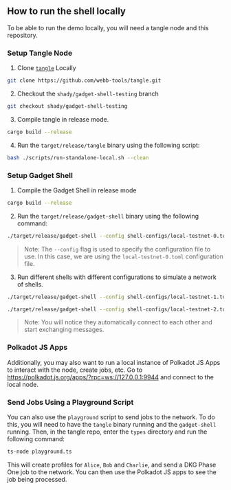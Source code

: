 ## How to run the shell locally

To be able to run the demo locally, you will need a tangle node and this repository.

### Setup Tangle Node

1. Clone [`tangle`](https://github.com/webb-tools/tangle) Locally
```bash
git clone https://github.com/webb-tools/tangle.git
```
2. Checkout the `shady/gadget-shell-testing` branch
```bash
git checkout shady/gadget-shell-testing
```
3. Compile tangle in release mode.
```bash
cargo build --release
```
4. Run the `target/release/tangle` binary using the following script:
```bash
bash ./scripts/run-standalone-local.sh --clean
```

### Setup Gadget Shell

1. Compile the Gadget Shell in release mode
```bash
cargo build --release
```
2. Run the `target/release/gadget-shell` binary using the following command:

```bash
./target/release/gadget-shell --config shell-configs/local-testnet-0.toml -vvv
```

> Note: The `--config` flag is used to specify the configuration file to use. In this case, we are using the `local-testnet-0.toml` configuration file.

3. Run different shells with different configurations to simulate a network of shells.

```bash
./target/release/gadget-shell --config shell-configs/local-testnet-1.toml -vvv
```

```bash
./target/release/gadget-shell --config shell-configs/local-testnet-2.toml -vvv
```

> Note: You will notice they automatically connect to each other and start exchanging messages.

### Polkadot JS Apps

Additionally, you may also want to run a local instance of Polkadot JS Apps to interact with the node, create jobs, etc.
Go to https://polkadot.js.org/apps/?rpc=ws://127.0.0.1:9944 and connect to the local node.

### Send Jobs Using a Playground Script

You can also use the `playground` script to send jobs to the network. To do this, you will need to have the `tangle` binary running and the `gadget-shell` running.
Then, in the tangle repo, enter the `types` directory and run the following command:

```bash
ts-node playground.ts
```

This will create profiles for `Alice`, `Bob` and `Charlie`, and send a DKG Phase One job to the network. You can then use the Polkadot JS apps to see the job being processed.

